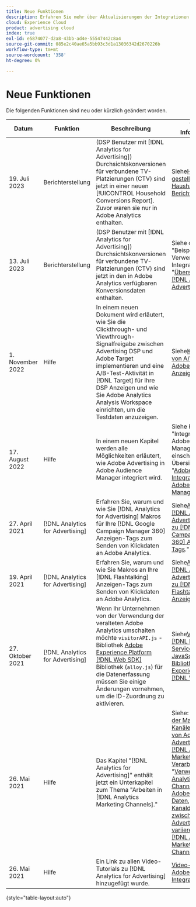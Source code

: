 ```yaml
---
title: Neue Funktionen
description: Erfahren Sie mehr über Aktualisierungen der Integrationen zwischen Adobe Advertising und anderen Produkten und Diensten in Adobe Experience Cloud.
cloud: Experience Cloud
product: advertising cloud
index: true
exl-id: e5874077-d2a8-43bb-ad4e-55547442c8a4
source-git-commit: 085e2c40ae65a5bb93c3d1a13036342d2670226b
workflow-type: tm+mt
source-wordcount: '358'
ht-degree: 0%

---
```


# Neue Funktionen

Die folgenden Funktionen sind neu oder kürzlich geändert worden.

| Datum | Funktion | Beschreibung | Weitere Informationen |
| ---- | ------- | ----------- | -------------------- |
| 19. Juli 2023 | Berichterstellung | (DSP Benutzer mit [!DNL Analytics for Advertising]) Durchsichtskonversionen für verbundene TV-Platzierungen (CTV) sind jetzt in einer neuen [!UICONTROL Household Conversions Report]. Zuvor waren sie nur in Adobe Analytics enthalten. | Siehe[Häufig gestellte Fragen zu Haushalts-Berichten](/help/dsp/reports/faq-household-report.md).&quot; |
| 13. Juli 2023 | Berichterstellung | (DSP Benutzer mit [!DNL Analytics for Advertising]) Durchsichtskonversionen für verbundene TV-Platzierungen (CTV) sind jetzt in den in Adobe Analytics verfügbaren Konversionsdaten enthalten. | Siehe den Abschnitt &quot;Beispiele für die Verwendung der Integration&quot;in &quot;[Übersicht über [!DNL Analytics for Advertising]](/help/integrations/analytics/overview.md#integration-examples).&quot; |
| 1. November 2022 | Hilfe | In einem neuen Dokument wird erläutert, wie Sie die Clickthrough- und Viewthrough-Signalfreigabe zwischen Advertising DSP und Adobe Target implementieren und eine A/B-Test-Aktivität in [!DNL Target] für Ihre DSP Anzeigen und wie Sie Adobe Analytics Analysis Workspace einrichten, um die Testdaten anzuzeigen. | Siehe[Konfigurieren von A/B-Tests in Adobe Target für Anzeigen DSP](/help/integrations/target/overview-ab-tests.md).&quot; |
| 17. August 2022 | Hilfe | In einem neuen Kapitel werden alle Möglichkeiten erläutert, wie Adobe Advertising in Adobe Audience Manager integriert wird. | Siehe Kapitel &quot;Integration mit Adobe Audience Manager&quot;, einschließlich einer Übersicht über &quot;[Adobe Advertising-Integrationen mit Adobe Audience Manager](/help/integrations/audience-manager/overview.md).&quot; |
| 27. April 2021 | [!DNL Analytics for Advertising] | Erfahren Sie, warum und wie Sie [!DNL Analytics for Advertising] Makros für Ihre [!DNL Google Campaign Manager 360] Anzeigen-Tags zum Senden von Klickdaten an Adobe Analytics. | Siehe[Anhängen [!DNL Analytics for Advertising] Makros zu [!DNL Google Campaign Manager 360] Anzeigen-Tags](/help/integrations/analytics/macros-google-campaign-manager.md).&quot; |
| 19. April 2021 | [!DNL Analytics for Advertising] | Erfahren Sie, warum und wie Sie Makros an Ihre [!DNL Flashtalking] Anzeigen-Tags zum Senden von Klickdaten an Adobe Analytics. | Siehe[Anhängen [!DNL Analytics for Advertising] Makros zu [!DNL Flashtalking] Anzeigen-Tags](/help/integrations/analytics/macros-flashtalking.md).&quot; |
| 27. Oktober 2021 | [!DNL Analytics for Advertising] | Wenn Ihr Unternehmen von der Verwendung der veralteten Adobe Analytics umschalten möchte `visitorAPI.js` -Bibliothek [Adobe Experience Platform [!DNL Web SDK]](https://experienceleague.adobe.com/docs/experience-platform/edge/home.html) Bibliothek (`alloy.js`) für die Datenerfassung müssen Sie einige Änderungen vornehmen, um die ID-Zuordnung zu aktivieren. | Siehe[Verwenden der [!DNL Last Event Service] JavaScript-Bibliothek mit Adobe Experience Platform [!DNL Web SDK]](/help/integrations/analytics/web-sdk.md).&quot; |
| 26. Mai 2021 | Hilfe | Das Kapitel &quot;[!DNL Analytics for Advertising]&quot; enthält jetzt ein Unterkapitel zum Thema &quot;Arbeiten in [!DNL Analytics Marketing Channels].&quot; | Siehe: &quot;[Grundlagen der Marketing-Kanäle](/help/integrations/analytics/marketing-channels/mc-overview.md), &quot;[Erstellen von Adobe Advertising-IDs [!DNL Analytics Marketing Channels] Verarbeitungsregeln](/help/integrations/analytics/marketing-channels/mc-ids.md), &quot;[Verwenden [!DNL Analytics Marketing Channels] mit Adobe Advertising-Daten](/help/integrations/analytics/marketing-channels/mc-ac-data.md),&quot; und &quot;[Warum Kanaldaten zwischen Adobe Advertising und variieren können [!DNL Analytics Marketing Channels]](/help/integrations/analytics/marketing-channels/mc-data-variances.md).&quot; |
| 26. Mai 2021 | Hilfe | Ein Link zu allen Video-Tutorials zu [!DNL Analytics for Advertising] hinzugefügt wurde. | [Video-Tutorials zu Adobe Advertising-Integrationen](https://experienceleague.adobe.com/docs/advertising-learn/tutorials/overview.html) |

{style="table-layout:auto"}

<!-- At some point, just make this an overview page instead?

Adobe Advertising is integrated with the following Adobe Experience Cloud products:

* [Adobe Analytics](/help/integrations/analytics/overview.md)

* Adobe Audience Manager

* Adobe Campaign (Adobe Advertising Search only)

 -->
